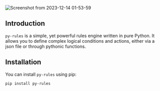 <!-- ![py_rules](https://github.com/saurabh0719/py-rules/assets/42310348/fff20963-e144-44d0-bfde-3b9c7eb0c6ee) -->
![Screenshot from 2023-12-14 01-53-59](https://github.com/saurabh0719/py-rules/assets/42310348/6c8830a7-0625-4b34-8bec-b4b450db7955)

## Introduction
`py-rules` is a simple, yet powerful rules engine written in pure Python. It allows you to define complex logical conditions and actions, either via a json file or through pythonic functions.

## Installation
You can install `py-rules` using pip:

```bash
pip install py-rules
```
